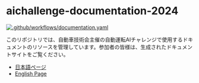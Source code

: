# aichallenge-documentation-2024

[![.github/workflows/documentation.yaml](https://github.com/AutomotiveAIChallenge/aichallenge-documentation-2024/actions/workflows/documentation.yaml/badge.svg?branch=main)](https://github.com/AutomotiveAIChallenge/aichallenge-documentation-2024/actions/workflows/documentation.yaml)

このリポジトリでは、自動車技術会主催の自動運転AIチャレンジで使用するドキュメントのリソースを管理しています。参加者の皆様は、生成されたドキュメントサイトをご覧ください。

- [日本語ページ](https://automotiveaichallenge.github.io/aichallenge-documentation-2024/)
- [English Page](https://automotiveaichallenge.github.io/aichallenge-documentation-2024/en/)
